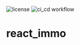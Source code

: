 ![license       ](https://img.shields.io/badge/license-MIT-blue.svg)
![ci_cd workflow](https://github.com/github/react_immo/actions/workflows/cd_cd.yml/badge.svg)

# react_immo
